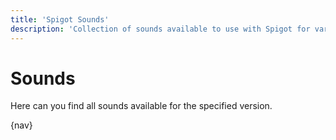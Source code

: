 ```yaml
---
title: 'Spigot Sounds'
description: 'Collection of sounds available to use with Spigot for various Minecraft versions.'
---
```


# Sounds
Here can you find all sounds available for the specified version.

{nav}